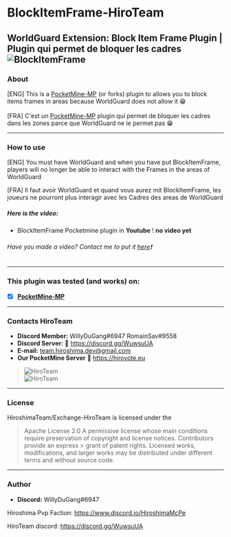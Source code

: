 # BlockItemFrame-HiroTeam
WorldGuard Extension: Block Item Frame Plugin | Plugin qui permet de bloquer les cadres
![BlockItemFrame](https://zupimages.net/up/20/24/4988.png)
---
### About
[ENG] This is a [PocketMine-MP](https://github.com/pmmp/PocketMine-MP) (or forks) plugin to allows you to block items frames in areas because WorldGuard does not allow it :grin:<br/><br/>
[FRA] C'est un [PocketMine-MP](https://github.com/pmmp/PocketMine-MP) plugin qui permet de bloquer les cadres dans les zones parce que WorldGuard ne le permet pas :grin:

---
### How to use
[ENG] You must have WorldGuard and when you have put BlockItemFrame, players will no longer be able to interact with the Frames in the areas of WorldGuard</br>

[FRA] Il faut avoir WorldGuard et quand vous aurez mit BlockItemFrame, les joueurs ne pourront plus interagir avec les Cadres des areas de WorldGuard</br>

##### Here is the video:
- BlockItemFrame Pocketmine plugin in __Youtube__ ! __no video yet__
###### Have you made a video? Contact me to put it [here](https://discord.gg/WuwsuUA):exclamation:
---
### **This plugin was tested (and works) on:**

- [x] **[PocketMine-MP](https://github.com/pmmp/PocketMine-MP)**
---
### Contacts HiroTeam

- **Discord Member:** WillyDuGang#6947 RomainSav#9558
- **Discord Server:** :link:  https://discord.gg/WuwsuUA<br/>
- **E-mail:** team.hiroshima.dev@gmail.com<br/>
- **Our PocketMine Server** :link:  https://hirovote.eu<br/>

> ![HiroTeam](https://www.zupimages.net/up/20/25/mb59.png) </br>
> ![HiroTeam](https://cdn.discordapp.com/attachments/701520774598492220/723269120992215080/PicsArt_06-18-10.13.13.png)
---
### License
HiroshimaTeam/Exchange-HiroTeam is licensed under the

> Apache License 2.0
>A permissive license whose main conditions require preservation of copyright and license notices. Contributors provide an express > grant of patent rights. Licensed works, modifications, and larger works may be distributed under different terms and without source code.
---
### Author
- **Discord:** WillyDuGang#6947

Hiroshima Pvp Faction: https://www.discord.io/HiroshimaMcPe 

HiroTeam discord: https://discord.gg/WuwsuUA
